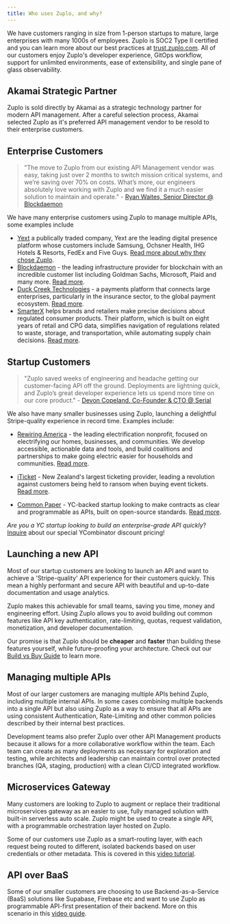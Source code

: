 ```yaml
---
title: Who uses Zuplo, and why?
---
```


We have customers ranging in size from 1-person startups to mature, large
enterprises with many 1000s of employees. Zuplo is SOC2 Type II certified and
you can learn more about our best practices at
[trust.zuplo.com](https://trust.zuplo.com). All of our customers enjoy Zuplo's
developer experience, GitOps workflow, support for unlimited environments, ease
of extensibility, and single pane of glass observability.

## Akamai Strategic Partner

Zuplo is sold directly by Akamai as a strategic technology partner for modern
API management. After a careful selection process, Akamai selected Zuplo as it's
preferred API management vendor to be resold to their enterprise customers.

## Enterprise Customers

> "The move to Zuplo from our existing API Management vendor was easy, taking
> just over 2 months to switch mission critical systems, and we’re saving over
> 70% on costs. What’s more, our engineers absolutely love working with Zuplo
> and we find it a much easier solution to maintain and operate." -
> [Ryan Waites, Senior Director @ Blockdaemon](https://www.linkedin.com/in/ryan-waites-020313180/)

We have many enterprise customers using Zuplo to manage multiple APIs, some
examples include

- [Yext](https://www.yext.com/) a publically traded company, Yext are the
  leading digital presence platform whose customers include Samsung, Ochsner
  Health, IHG Hotels & Resorts, FedEx and Five Guys.
  [Read more about why they chose Zuplo](https://zuplo.com/customers/yext).
- [Blockdaemon](https://blockdaemon.com) - the leading infrastructure provider
  for blockchain with an incredible customer list including Goldman Sachs,
  Microsoft, Plaid and many more.
  [Read more](https://zuplo.com/customers/blockdaemon).
- [Duck Creek Technologies](https://www.duckcreek.com/) - a payments platform
  that connects large enterprises, particularly in the insurance sector, to the
  global payment ecosystem. [Read more](https://zuplo.com/customers/duck-creek).
- [SmarterX](https://www.smarterx.com/) helps brands and retailers make precise
  decisions about regulated consumer products. Their platform, which is built on
  eight years of retail and CPG data, simplifies navigation of regulations
  related to waste, storage, and transportation, while automating supply chain
  decisions. [Read more](https://zuplo.com/customers/smarterx).

## Startup Customers

> "Zuplo saved weeks of engineering and headache getting our customer-facing API
> off the ground. Deployments are lightning quick, and Zuplo’s great developer
> experience lets us spend more time on our core product." -
> [Devon Copeland, Co-Founder & CTO @ Serial](https://www.linkedin.com/in/devonkcopeland/)

We also have many smaller businesses using Zuplo, launching a delightful
Stripe-quality experience in record time. Examples include:

- [Rewiring America](https://www.rewiringamerica.org/) - the leading
  electrification nonprofit, focused on electrifying our homes, businesses, and
  communities. We develop accessible, actionable data and tools, and build
  coalitions and partnerships to make going electric easier for households and
  communities. [Read more](https://zuplo.com/customers/rewiring-america).

- [iTicket](https://iticket.co.nz) - New Zealand's largest ticketing provider,
  leading a revolution against customers being held to ransom when buying event
  tickets. [Read more](https://zuplo.com/customers/iticket).

- [Common Paper](https://commonpaper.com) - YC-backed startup looking to make
  contracts as clear and programmable as APIs, built on open-source standards.
  [Read more](https://zuplo.com/customers/common-paper).

_Are you a YC startup looking to build an enterprise-grade API quickly_?
[Inquire](mailto:sales@zuplo.com) about our special YCombinator discount
pricing!

## Launching a new API

Most of our startup customers are looking to launch an API and want to achieve a
'Stripe-quality' API experience for their customers quickly. This mean a highly
performant and secure API with beautiful and up-to-date documentation and usage
analytics.

Zuplo makes this achievable for small teams, saving you time, money and
engineering effort. Using Zuplo allows you to avoid building out common features
like API key authentication, rate-limiting, quotas, request validation,
monetization, and developer documentation.

Our promise is that Zuplo should be **cheaper** and **faster** than building
these features yourself, while future-proofing your architecture. Check out our
[Build vs Buy Guide](https://zuplo.com/build-vs-buy-api-management-tools) to
learn more.

## Managing multiple APIs

Most of our larger customers are managing multiple APIs behind Zuplo, including
multiple internal APIs. In some cases combining multiple backends into a single
API but also using Zuplo as a way to ensure that all APIs are using consistent
Authentication, Rate-Limiting and other common policies described by their
internal best practices.

Development teams also prefer Zuplo over other API Management products because
it allows for a more collaborative workflow within the team. Each team can
create as many deployments as necessary for exploration and testing, while
architects and leadership can maintain control over protected branches (QA,
staging, production) with a clean CI/CD integrated workflow.

## Microservices Gateway

Many customers are looking to Zuplo to augment or replace their traditional
microservices gateway as an easier to use, fully managed solution with built-in
serverless auto scale. Zuplo might be used to create a single API, with a
programmable orchestration layer hosted on Zuplo.

Some of our customers use Zuplo as a smart-routing layer, with each request
being routed to different, isolated backends based on user credentials or other
metadata. This is covered in this
[video tutorial](https://www.youtube.com/watch?v=SC-HuZqEEPE).

## API over BaaS

Some of our smaller customers are choosing to use Backend-as-a-Service (BaaS)
solutions like Supabase, Firebase etc and want to use Zuplo as programmable
API-first presentation of their backend. More on this scenario in this
[video guide](https://www.youtube.com/watch?v=GJSkbxMnWxE).

